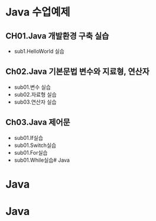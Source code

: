 # Java 수업예제
## CH01.Java 개발환경 구축 실습
   - sub1.HelloWorld 실습
 ## Ch02.Java 기본문법 변수와 지료형, 연산자
   - sub01.변수 실습
   - sub02.자료형 실습
   - sub03.연산자 실습
   
## Ch03.Java 제어문
   - sub01.If실습
   - sub01.Switch실습
   - sub01.For실습
   - sub01.While실습# Java
# Java
# Java
